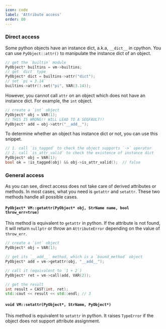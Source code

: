 ```yaml
---
icon: code
label: 'Attribute access'
order: 80
---
```


### Direct access

Some python objects have an instance dict, a.k.a, `__dict__` in cpython.
You can use `PyObject::attr()` to manipulate the instance dict of an object.

```cpp
// get the `builtin` module
PyObject* builtins = vm->builtins;
// get `dict` type
PyObject* dict = builtins->attr("dict");
// set `pi = 3.14`
builtins->attr().set("pi", VAR(3.14));
```

However, you cannot call `attr` on an object which does not have an instance dict.
For example, the `int` object.

```cpp
// create a `int` object
PyObject* obj = VAR(1);
// THIS IS WRONG!! WILL LEAD TO A SEGFAULT!!
PyObject* add = obj->attr("__add__");
```

To determine whether an object has instance dict or not, you can use this snippet.

```cpp
// 1. call `is_tagged` to check the object supports `->` operator
// 2. call `is_attr_valid` to check the existence of instance dict
PyObject* obj = VAR(1);
bool ok = !is_tagged(obj) && obj->is_attr_valid();  // false
```

### General access

As you can see, direct access does not take care of derived attributes or methods. In most cases, what you need is `getattr` and `setattr`.
These two methods handle all possible cases.

#### `PyObject* VM::getattr(PyObject* obj, StrName name, bool throw_err=true)`

This method is equivalent to `getattr` in python.
If the attribute is not found, it will return `nullptr`
or throw an `AttributeError` depending on the value of `throw_err`.

```cpp
// create a `int` object
PyObject* obj = VAR(1);

// get its `__add__` method, which is a `bound_method` object
PyObject* add = vm->getattr(obj, "__add__");

// call it (equivalent to `1 + 2`)
PyObject* ret = vm->call(add, VAR(2));

// get the result
int result = CAST(int, ret);
std::cout << result << std::endl; // 3
```

#### `void VM::setattr(PyObject*, StrName, PyObject*)`

This method is equivalent to `setattr` in python.
It raises `TypeError` if the object does not support attribute assignment.